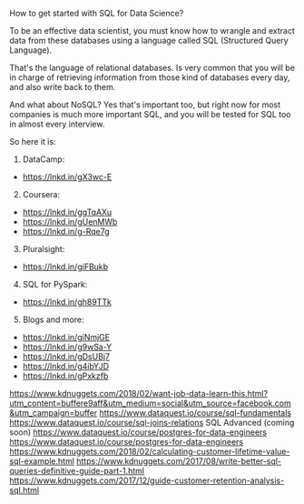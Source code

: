 How to get started with SQL for Data Science? 

To be an effective data scientist, you must know how to wrangle and extract data from these databases using a language called SQL (Structured Query Language). 

That's the language of relational databases. Is very common that you will be in charge of retrieving information from those kind of databases every day, and also write back to them.

And what about NoSQL? Yes that's important too, but right now for most companies is much more important SQL, and you will be tested for SQL too in almost every interview.

So here it is:

1. DataCamp: 

- https://lnkd.in/gX3wc-E

2. Coursera:

- https://lnkd.in/ggTqAXu
- https://lnkd.in/gUenMWb
- https://lnkd.in/g-Rqe7g

3. Pluralsight:

- https://lnkd.in/giFBukb

4. SQL for PySpark:

- https://lnkd.in/gh89TTk

5. Blogs and more:

- https://lnkd.in/giNmjGE
- https://lnkd.in/g9wSa-Y
- https://lnkd.in/gDsUBj7
- https://lnkd.in/g4ibYJD
- https://lnkd.in/gPxkzfb

https://www.kdnuggets.com/2018/02/want-job-data-learn-this.html?utm_content=buffere9aff&utm_medium=social&utm_source=facebook.com&utm_campaign=buffer
https://www.dataquest.io/course/sql-fundamentals
https://www.dataquest.io/course/sql-joins-relations
SQL Advanced (coming soon)
https://www.dataquest.io/course/postgres-for-data-engineers
https://www.dataquest.io/course/postgres-for-data-engineers
https://www.kdnuggets.com/2018/02/calculating-customer-lifetime-value-sql-example.html
https://www.kdnuggets.com/2017/08/write-better-sql-queries-definitive-guide-part-1.html
https://www.kdnuggets.com/2017/12/guide-customer-retention-analysis-sql.html

